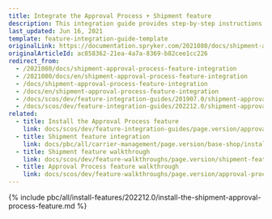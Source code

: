 ```yaml
---
title: Integrate the Approval Process + Shipment feature
description: This integration guide provides step-by-step instructions on integrating the Shipment and Approval Process connector in Spryker Commerce OS.
last_updated: Jun 16, 2021
template: feature-integration-guide-template
originalLink: https://documentation.spryker.com/2021080/docs/shipment-approval-process-feature-integration
originalArticleId: ac858362-21ea-4a7a-8369-b82cee1cc226
redirect_from:
  - /2021080/docs/shipment-approval-process-feature-integration
  - /2021080/docs/en/shipment-approval-process-feature-integration
  - /docs/shipment-approval-process-feature-integration
  - /docs/en/shipment-approval-process-feature-integration
  - /docs/scos/dev/feature-integration-guides/201907.0/shipment-approval-process-feature-integration.html
  - /docs/scos/dev/feature-integration-guides/202212.0/shipment-approval-process-feature-integration.html
related:
  - title: Install the Approval Process feature
    link: docs/scos/dev/feature-integration-guides/page.version/approval-process-feature-integration.html
  - title: Shipment feature integration
    link: docs/pbc/all/carrier-management/page.version/base-shop/install-and-upgrade/install-the-shipment-feature.html
  - title: Shipment feature walkthrough
    link: docs/scos/dev/feature-walkthroughs/page.version/shipment-feature-walkthrough/shipment-feature-walkthrough.html
  - title: Approval Process feature walkthrough
    link: docs/scos/dev/feature-walkthroughs/page.version/approval-process-feature-walkthrough.html
---
```


{% include pbc/all/install-features/202212.0/install-the-shipment-approval-process-feature.md %} <!-- To edit, see /_includes/pbc/all/install-features/202212.0/install-the-shipment-approval-process-feature.md -->

